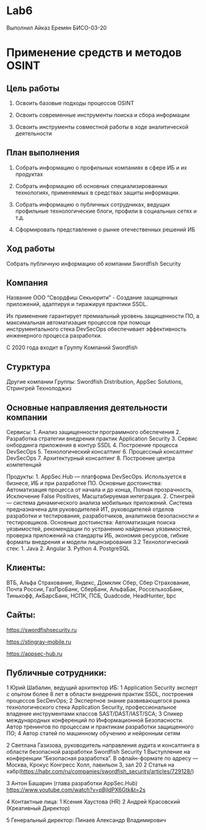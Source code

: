 # Lab6
Выполнил Айказ Еремян БИСО-03-20

# Применение средств и методов OSINT

## Цель работы

1.  Освоить базовые подходы процессов OSINT

2.  Освоить современные инструменты поиска и сбора информации

3.  Освоить инструменты совместной работы в ходе аналитической
    деятельности

## План выполнения

1.  Собрать информацию о профильных компаниях в сфере ИБ и их продуктах

2.  Собрать информацию об основных специализированных технологиях,
    применяемых в средствах защиты информации.

3.  Собрать информацию о публичных сотрудниках, ведущих профильные
    технологические блоги, профили в социальных сетях и т.д.

4.  Сформировать представление о рынке отечественных решений ИБ

## Ход работы

Собрать публичную информацию об компании Swordfish Security

## Компания

Название ООО “Свордфиш Секьюрити” - Создание защищенных приложений,
адаптируя и тиражируя практики SSDL.

Их применение гарантирует премиальный уровень защищенности ПО, а
максимальная автоматизация процессов при помощи инструментального стека
DevSecOps обеспечивает эффективность инженерного процесса разработки.

С 2020 года входит в Группу Компаний Swordfish

## Стурктура

Другие компании Группы: Swordfish Distribution, AppSec Solutions,
Стрингрей Технолоджиз

## Основные направляения деятельности компании

Сервисы: 1. Анализ защищенности программного обеспечения 2. Разработка
стратегии внедрения практик Application Security 3. Сервис онбординга
приложения в контур SSDL 4. Построение процесса DevSecOps 5.
Технологический консалтинг 6. Процессный консалтинг DevSecOps 7.
Архитектурный консалтинг 8. Построение центра компетенций

Продукты: 1. AppSec.Hub — платформа DevSecOps. Используется в бизнесе,
ИБ и при разработке ПО. Основные достоинства: Автоматизация процесса от
начала и до конца, Полная прозрачность, Исключение False Positives,
Масштабируемая интеграция. 2. Стингрей — система динамического анализа
мобильных приложений. Система предназначена для руководителей ИТ,
руководителей отделов разработки и тестирования, разработчиков,
аналитиков безопасности и тестировщиков. Основные достоинства:
Автоматизация поиска уязвимостей, рекомендации по устранению найденных
уязвимостей, проверка приложений на стандарты ИБ, экономия ресурсов,
гибкие форматы внедрения и модели лицензирования 3.2 Технологический
стек: 1. Java 2. Angular 3. Python 4. PostgreSQL

## Клиенты:

ВТБ, Альфа Страхование, Яндекс, Домклик Сбер, Сбер Страхование, Почта
России, ГазПроБанк, СберБанк, АльфаБак, РоссельхозБанк, Тинькофф,
АкБарсБанк, НСПК, ПСБ, Quadcode, HeadHunter, bpc

## Сайты:

https://swordfishsecurity.ru

https://stingray-mobile.ru

https://appsec-hub.ru

## Публичные сотрудники:

1 Юрий Шабалин, ведущий архитектор ИБ: 1 Application Security эксперт с
опытом более 8 лет в области внедрения практик SSDL, построения
процессов SecDevOps; 2 Экспертное знание развивающегося рынка
технологического стека Application Security, профессиональное владение
инструментами классов SAST/DAST/IAST/SCA; 3 Спикер международных
конференций по Информационной Безопасности. Автор тренингов по процессам
и практикам разработки защищенного ПО; 4 Автор статей по машинному
обучению и нейронным сетям

2 Светлана Газизова, руководитель направления аудита и консалтинга в
области безопасной разработки Swordfish Security 1 Выступление на
конференции “Безопасная разработка”. В офлайн-формате по адресу —
Москва, Крокус Конгресс Холл, павильон 3, зал 20 2 Статья на
хабр(https://habr.com/ru/companies/swordfish_security/articles/729128/)

3 Антон Башарин (глава разработки AppSec.Hub)
https://www.youtube.com/watch?v=pBjldPX6Gtk&t=2s

4 Контактные лица: 1 Ксения Хаустова (HR) 2 Андрей Красовский
(Креативный Директор)

5 Генеральный директор: Пинаев Александр Владимирович
